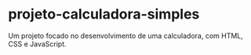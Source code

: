 # projeto-calculadora-simples
 Um projeto focado no desenvolvimento de uma calculadora, com HTML, CSS e JavaScript.

